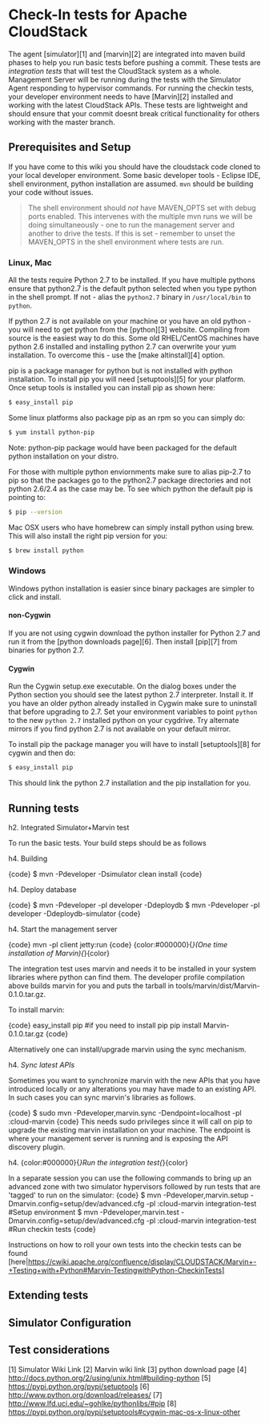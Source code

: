 # Check-In tests for Apache CloudStack

The agent [simulator][1] and [marvin][2] are integrated into maven build phases to help you run basic tests before pushing a commit. These tests are _integration tests_ that will test the CloudStack system as a whole. Management Server will be running during the tests with the Simulator Agent responding to hypervisor commands. For running the checkin tests, your developer environment needs to have [Marvin][2] installed and working with the latest CloudStack APIs. These tests are lightweight and should ensure that your commit doesnt break critical functionality for others working with the master branch.

## Prerequisites and Setup

If you have come to this wiki you should have the cloudstack code cloned to your local developer environment. Some basic developer tools - Eclipse IDE, shell environment, python installation are assumed. `mvn` should be building your code without issues.

> The shell environment should *not* have MAVEN_OPTS set with
> debug ports enabled. This intervenes with the multiple mvn runs we will be
> doing simultaneously - one to run the management server and another to drive
> the tests. If this is set - remember to unset the MAVEN_OPTS in the shell
> environment where tests are run.

### Linux, Mac

All the tests require Python 2.7 to be installed. If you have multiple pythons ensure that python2.7 is the default python selected when you type python in the shell prompt. If not - alias the `python2.7` binary in `/usr/local/bin` to `python`. 

If python 2.7 is not available on your machine or you have an old python - you will need to get python from the [python][3] website. Compiling from source is the easiest way to do this. Some old RHEL/CentOS machines have python 2.6 installed and installing python 2.7 can overwrite your yum installation. To overcome this - use the [make altinstall][4] option.

pip is a package manager for python but is not installed with python installation. To install pip you will need [setuptools][5] for your platform. Once setup tools is installed you can install pip as shown here:

```bash
$ easy_install pip
```

Some linux platforms also package pip as an rpm so you can simply do:

```bash
$ yum install python-pip
```
Note: python-pip package would have been packaged for the default python installation on your distro. 

For those with multiple python enviornments make sure to alias pip-2.7 to pip so that the packages go to the python2.7 package directories and not python 2.6/2.4 as the case may be. To see which python the default pip is pointing to:

```bash
$ pip --version                                                                                                                                            tsp@cloud-pip 1.2.1 from /Library/Python/2.7/site-packages/pip-1.2.1-py2.7.egg (python 2.7)
```

Mac OSX users who have homebrew can simply install python using brew. This will also install the right pip version for you:

```bash
$ brew install python
```

### Windows
Windows python installation is easier since binary packages are simpler to click and install.

#### non-Cygwin
If you are not using cygwin download the python installer for Python 2.7 and run it from the [python downloads page][6]. Then install [pip][7] from binaries for python 2.7.

#### Cygwin
Run the Cygwin setup.exe executable. On the dialog boxes under the Python section you should see the latest python 2.7 interpreter. Install it. If you have an older python already installed in Cygwin make sure to uninstall that before upgrading to 2.7. Set your environment variables to point `python` to the new `python 2.7` installed python on your cygdrive. Try alternate mirrors if you find python 2.7 is not available on your default mirror.

To install pip the package manager you will have to install [setuptools][8] for cygwin and then do:

```bash
$ easy_install pip
```
This should link the python 2.7 installation and the pip installation for you.

## Running tests
h2. Integrated Simulator+Marvin test

To run the basic tests. Your build steps should be as follows

h4. Building


{code}
$ mvn -Pdeveloper -Dsimulator clean install 
{code}

h4. Deploy database


{code}
$ mvn -Pdeveloper -pl developer -Ddeploydb
$ mvn -Pdeveloper -pl developer -Ddeploydb-simulator
{code}

h4. Start the management server


{code}
mvn -pl client jetty:run
{code}
{color:#000000}{*}_(One time installation of Marvin)_{*}{color}

The integration test uses marvin and needs it to be installed in your system libraries where python can find them. The developer profile compilation above builds marvin for you and puts the tarball in tools/marvin/dist/Marvin-0.1.0.tar.gz.

To install marvin:

{code}
easy_install pip #if you need to install pip
pip install Marvin-0.1.0.tar.gz
{code}

Alternatively one can install/upgrade marvin using the sync mechanism.

h4. *Sync latest APIs*

Sometimes you want to synchronize marvin with the new APIs that you have introduced locally or any alterations you may have made to an existing API. In such cases you can sync marvin's libraries as follows.&nbsp;

{code}
$ sudo mvn -Pdeveloper,marvin.sync -Dendpoint=localhost -pl :cloud-marvin
{code}
This needs sudo privileges since it will call on pip to upgrade the existing marvin installation on your machine. The endpoint is where your management server is running and is exposing the API discovery plugin.

h4. {color:#000000}{*}Run the integration test{*}{color}

In a separate session you can use the following commands to bring up an advanced zone with two simulator hypervisors followed by run tests that are 'tagged' to run on the simulator:
{code}
$ mvn -Pdeveloper,marvin.setup -Dmarvin.config=setup/dev/advanced.cfg -pl :cloud-marvin integration-test #Setup environment
$ mvn -Pdeveloper,marvin.test -Dmarvin.config=setup/dev/advanced.cfg -pl :cloud-marvin integration-test  #Run checkin tests
{code}

Instructions on how to roll your own tests into the checkin tests can be found [here|https://cwiki.apache.org/confluence/display/CLOUDSTACK/Marvin+-+Testing+with+Python#Marvin-TestingwithPython-CheckinTests]


## Extending tests

## Simulator Configuration

## Test considerations 

[1] Simulator Wiki Link
[2] Marvin wiki link
[3] python download page
[4] http://docs.python.org/2/using/unix.html#building-python
[5] https://pypi.python.org/pypi/setuptools
[6] http://www.python.org/download/releases/
[7] http://www.lfd.uci.edu/~gohlke/pythonlibs/#pip
[8] https://pypi.python.org/pypi/setuptools#cygwin-mac-os-x-linux-other
